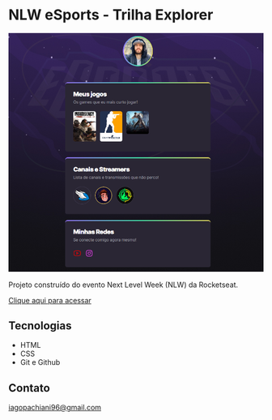 # NLW eSports - Trilha Explorer

![preview](./assets/preview.png)

 Projeto construído do evento Next Level Week (NLW) da Rocketseat.

 [Clique aqui para acessar](https://iagovalverde.github.io/rocketseat/)

 ## Tecnologias

- HTML
- CSS
- Git e Github

## Contato

iagopachiani96@gmail.com